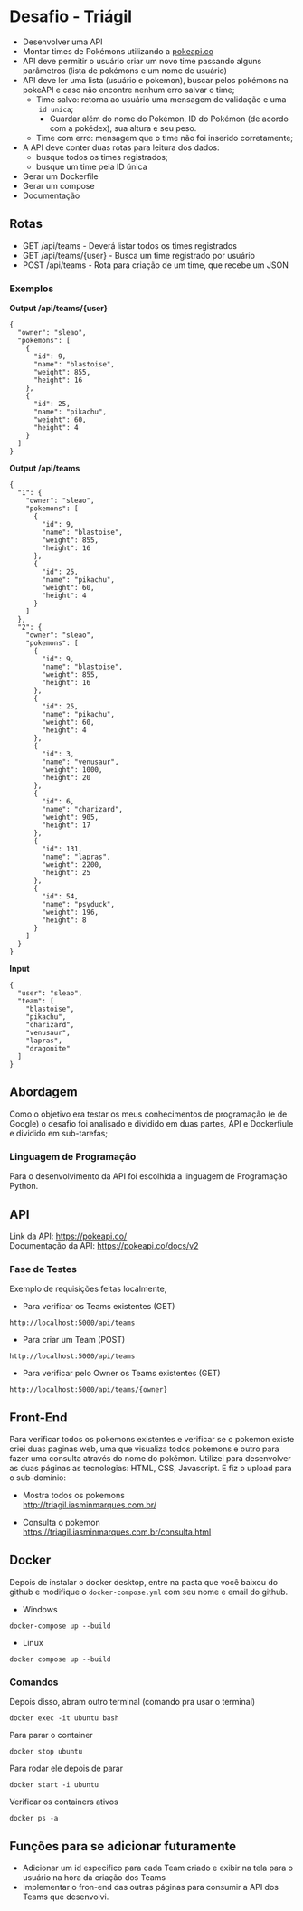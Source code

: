 # Desafio - Triágil

- Desenvolver uma API
- Montar times de Pokémons utilizando a [pokeapi.co](https://pokeapi.co/)
- API deve permitir o usuário criar um novo time passando alguns parâmetros (lista de pokémons e um nome de usuário)
- API deve ler uma lista (usuário e pokemon), buscar pelos pokémons na pokeAPI e caso não encontre nenhum erro salvar o time;
    - Time salvo:  retorna ao usuário uma mensagem de validação e uma  `id unica`;
        - Guardar além do nome do Pokémon, ID do Pokémon (de acordo com a pokédex), sua altura e seu peso.
    - Time com erro: mensagem que o time não foi inserido corretamente;
- A API deve conter duas rotas para leitura dos dados:
    - busque todos os times registrados;
    - busque um time pela ID única
- Gerar um Dockerfile
- Gerar um compose
- Documentação

## Rotas <br/>
- GET /api/teams - Deverá listar todos os times registrados
- GET /api/teams/{user} - Busca um time registrado por usuário
- POST /api/teams - Rota para criação de um time, que recebe um JSON

### Exemplos

**Output /api/teams/{user}**
```
{
  "owner": "sleao",
  "pokemons": [
    {
      "id": 9,
      "name": "blastoise",
      "weight": 855,
      "height": 16
    },
    {
      "id": 25,
      "name": "pikachu",
      "weight": 60,
      "height": 4
    }
  ]
}
```

**Output /api/teams**
```
{
  "1": {
    "owner": "sleao",
    "pokemons": [
      {
        "id": 9,
        "name": "blastoise",
        "weight": 855,
        "height": 16
      },
      {
        "id": 25,
        "name": "pikachu",
        "weight": 60,
        "height": 4
      }
    ]
  },
  "2": {
    "owner": "sleao",
    "pokemons": [
      {
        "id": 9,
        "name": "blastoise",
        "weight": 855,
        "height": 16
      },
      {
        "id": 25,
        "name": "pikachu",
        "weight": 60,
        "height": 4
      },
      {
        "id": 3,
        "name": "venusaur",
        "weight": 1000,
        "height": 20
      },
      {
        "id": 6,
        "name": "charizard",
        "weight": 905,
        "height": 17
      },
      {
        "id": 131,
        "name": "lapras",
        "weight": 2200,
        "height": 25
      },
      {
        "id": 54,
        "name": "psyduck",
        "weight": 196,
        "height": 8
      }
    ]
  }
}
```

**Input**
```
{
  "user": "sleao",
  "team": [
    "blastoise",
    "pikachu",
    "charizard",
    "venusaur",
    "lapras",
    "dragonite"
  ]
}
```

## Abordagem
Como o objetivo era testar os meus conhecimentos de programação (e de Google) o desafio foi analisado e dividido em duas partes, API e Dockerfiule e dividido em sub-tarefas;

### Linguagem de Programação
Para o desenvolvimento da API foi escolhida a linguagem de Programação Python.

## API

Link da API: https://pokeapi.co/ </br>
Documentação da API: https://pokeapi.co/docs/v2


### Fase de Testes

Exemplo de requisições feitas localmente,

- Para verificar os Teams existentes (GET)
```
http://localhost:5000/api/teams
```

- Para criar um Team (POST)
```
http://localhost:5000/api/teams
```

- Para verificar pelo Owner os Teams existentes (GET)
```
http://localhost:5000/api/teams/{owner}
```

## Front-End

Para verificar todos os pokemons existentes e verificar se o pokemon existe criei duas paginas web, uma que visualiza todos pokemons e outro para fazer uma consulta através do nome do pokémon. Utilizei para desenvolver as duas páginas as tecnologias: HTML, CSS, Javascript. E fiz o upload para o sub-dominio:

- Mostra todos os pokemons </br>
http://triagil.iasminmarques.com.br/

- Consulta o pokemon </br>
https://triagil.iasminmarques.com.br/consulta.html

  

## Docker <br/>
Depois de instalar o docker desktop, entre na pasta que você baixou do github e modifique o `docker-compose.yml` com seu nome e email do github.

* Windows
```
docker-compose up --build 
```
* Linux
```
docker compose up --build 
```
### Comandos <br/>

Depois disso, abram outro terminal (comando pra usar o terminal)

```
docker exec -it ubuntu bash
```

Para parar o container
```
docker stop ubuntu
```

Para rodar ele depois de parar

```
docker start -i ubuntu
```


Verificar os containers ativos
```
docker ps -a
```

## Funções para se adicionar futuramente

- Adicionar um id especifico para cada Team criado e exibir na tela para o usuário na hora da criação dos Teams
- Implementar o fron-end das outras páginas para consumir a API dos Teams que desenvolvi.

